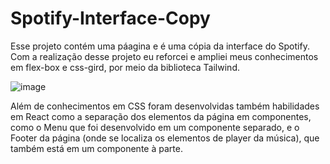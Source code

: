 # Spotify-Interface-Copy
Esse projeto contém uma páagina e é uma cópia da interface do Spotify.
Com a realização desse projeto eu reforcei e ampliei meus conhecimentos em flex-box e css-gird, por meio da biblioteca Tailwind.

![image](https://github.com/danielbenfica/Spotify-Interface-Clone/assets/132002681/fd799d6c-ef7c-4be4-b9f2-d7bdfd45f19a)

Além de conhecimentos em CSS foram desenvolvidas também habilidades em React como a separação dos elementos da página em componentes, como o Menu que foi desenvolvido em um componente separado, e o Footer da página (onde se localiza os elementos de player da música), que também está em um componente à parte.
